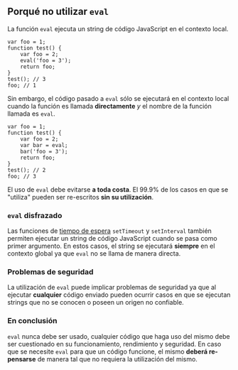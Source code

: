 ## Porqué no utilizar `eval`

La función `eval` ejecuta un string de código JavaScript en el contexto local.

    var foo = 1;
    function test() {
        var foo = 2;
        eval('foo = 3');
        return foo;
    }
    test(); // 3
    foo; // 1

Sin embargo, el código pasado a `eval` sólo se ejecutará en el contexto local cuando la función es llamada **directamente** *y* el nombre de la función llamada es `eval`.

    var foo = 1;
    function test() {
        var foo = 2;
        var bar = eval;
        bar('foo = 3');
        return foo;
    }
    test(); // 2
    foo; // 3

El uso de `eval` debe evitarse **a toda costa**. El 99.9% de los casos en que se "utiliza" pueden ser re-escritos **sin su utilización**.
    
### `eval` disfrazado

Las funciones de [tiempo de espera](#other.timeouts) `setTimeout` y `setInterval` también permiten ejecutar un string de código JavaScript cuando se pasa como primer argumento. En estos casos, el string se ejecutará **siempre** en el contexto global ya que `eval` no se llama de manera directa.

### Problemas de seguridad

La utilización de `eval` puede implicar problemas de seguridad ya que al ejecutar **cualquier** código enviado pueden ocurrir casos en que se ejecutan strings que no se conocen o poseen un origen no confiable.

### En conclusión

`eval` nunca debe ser usado, cualquier código que haga uso del mismo debe ser cuestionado
en su funcionamiento, rendimiento y seguridad. En caso que se necesite `eval` para que un código funcione, el mismo **deberá re-pensarse** de manera tal que no requiera la utilización del mismo.
